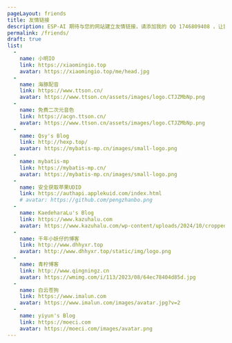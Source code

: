 ```yaml
---
pageLayout: friends
title: 友情链接
description: ESP-AI 期待与您的网站建立友情链接，请添加我的 QQ 1746809408 ，让我们互建友联吧！
permalink: /friends/
draft: true
list:
  -
    name: 小明IO
    link: https://xiaomingio.top
    avatar: https://xiaomingio.top/me/head.jpg
  -
    name: 海豚配音
    link: https://www.ttson.cn/
    avatar: https://www.ttson.cn/assets/images/logo.CTJZMbNp.png
  -
    name: 免费二次元音色
    link: https://acgn.ttson.cn/
    avatar: https://www.ttson.cn/assets/images/logo.CTJZMbNp.png
  -
    name: Qsy's Blog
    link: http://hexp.top/
    avatar: https://mybatis-mp.cn/images/small-logo.png
  -
    name: mybatis-mp
    link: https://mybatis-mp.cn/
    avatar: https://mybatis-mp.cn/images/small-logo.png
  -
    name: 安全获取苹果UDID
    link: https://authapi.applekuid.com/index.html
    # avatar: https://github.com/pengzhanbo.png
  -
    name: KaedeharaLu's Blog
    link: https://www.kazuhalu.com
    avatar: https://www.kazuhalu.com/wp-content/uploads/2024/10/cropped-%E4%B8%87%E5%8F%B6%E5%A4%B4%E5%83%8F-%E6%9B%B4%E6%B8%85%E6%99%B0.jpg
  -
    name: 千年小妖仔的博客
    link: http://www.dhhyxr.top
    avatar: http://www.dhhyxr.top/static/img/logo.png
  -
    name: 青柠博客
    link: http://www.qingningz.cn
    avatar: https://wmimg.com/i/113/2023/08/64ec78404d85d.jpg
  -
    name: 白云苍狗
    link: https://www.imalun.com
    avatar: https://www.imalun.com/images/avatar.jpg?v=2
  -
    name: yiyun's Blog
    link: https://moeci.com
    avatar: https://moeci.com/images/avatar.png
---
```


 